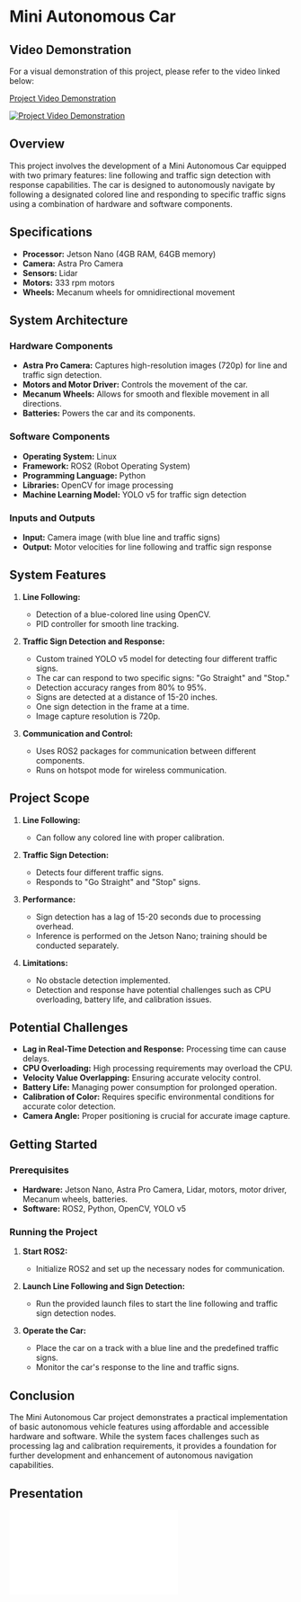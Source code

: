 # Mini Autonomous Car

## Video Demonstration

For a visual demonstration of this project, please refer to the video linked below:

[Project Video Demonstration](https://youtu.be/VjgShMirpmE)

[![Project Video Demonstration](https://img.youtube.com/vi/VjgShMirpmE/0.jpg)](https://www.youtube.com/watch?v=rVjgShMirpmE)


## Overview

This project involves the development of a Mini Autonomous Car equipped with two primary features: line following and traffic sign detection with response capabilities. The car is designed to autonomously navigate by following a designated colored line and responding to specific traffic signs using a combination of hardware and software components.

## Specifications

- **Processor:** Jetson Nano (4GB RAM, 64GB memory)
- **Camera:** Astra Pro Camera
- **Sensors:** Lidar
- **Motors:** 333 rpm motors
- **Wheels:** Mecanum wheels for omnidirectional movement

## System Architecture

### Hardware Components

- **Astra Pro Camera:** Captures high-resolution images (720p) for line and traffic sign detection.
- **Motors and Motor Driver:** Controls the movement of the car.
- **Mecanum Wheels:** Allows for smooth and flexible movement in all directions.
- **Batteries:** Powers the car and its components.

### Software Components

- **Operating System:** Linux
- **Framework:** ROS2 (Robot Operating System)
- **Programming Language:** Python
- **Libraries:** OpenCV for image processing
- **Machine Learning Model:** YOLO v5 for traffic sign detection

### Inputs and Outputs

- **Input:** Camera image (with blue line and traffic signs)
- **Output:** Motor velocities for line following and traffic sign response

## System Features

1. **Line Following:**
   - Detection of a blue-colored line using OpenCV.
   - PID controller for smooth line tracking.

2. **Traffic Sign Detection and Response:**
   - Custom trained YOLO v5 model for detecting four different traffic signs.
   - The car can respond to two specific signs: "Go Straight" and "Stop."
   - Detection accuracy ranges from 80% to 95%.
   - Signs are detected at a distance of 15-20 inches.
   - One sign detection in the frame at a time.
   - Image capture resolution is 720p.

3. **Communication and Control:**
   - Uses ROS2 packages for communication between different components.
   - Runs on hotspot mode for wireless communication.

## Project Scope

1. **Line Following:**
   - Can follow any colored line with proper calibration.

2. **Traffic Sign Detection:**
   - Detects four different traffic signs.
   - Responds to "Go Straight" and "Stop" signs.

3. **Performance:**
   - Sign detection has a lag of 15-20 seconds due to processing overhead.
   - Inference is performed on the Jetson Nano; training should be conducted separately.

4. **Limitations:**
   - No obstacle detection implemented.
   - Detection and response have potential challenges such as CPU overloading, battery life, and calibration issues.

## Potential Challenges

- **Lag in Real-Time Detection and Response:** Processing time can cause delays.
- **CPU Overloading:** High processing requirements may overload the CPU.
- **Velocity Value Overlapping:** Ensuring accurate velocity control.
- **Battery Life:** Managing power consumption for prolonged operation.
- **Calibration of Color:** Requires specific environmental conditions for accurate color detection.
- **Camera Angle:** Proper positioning is crucial for accurate image capture.

## Getting Started

### Prerequisites

- **Hardware:** Jetson Nano, Astra Pro Camera, Lidar, motors, motor driver, Mecanum wheels, batteries.
- **Software:** ROS2, Python, OpenCV, YOLO v5

### Running the Project

1. **Start ROS2:**
   - Initialize ROS2 and set up the necessary nodes for communication.

2. **Launch Line Following and Sign Detection:**
   - Run the provided launch files to start the line following and traffic sign detection nodes.

3. **Operate the Car:**
   - Place the car on a track with a blue line and the predefined traffic signs.
   - Monitor the car's response to the line and traffic signs.

## Conclusion

The Mini Autonomous Car project demonstrates a practical implementation of basic autonomous vehicle features using affordable and accessible hardware and software. While the system faces challenges such as processing lag and calibration requirements, it provides a foundation for further development and enhancement of autonomous navigation capabilities.

## Presentation

![Presentation Preview](Presentation.pdf)
